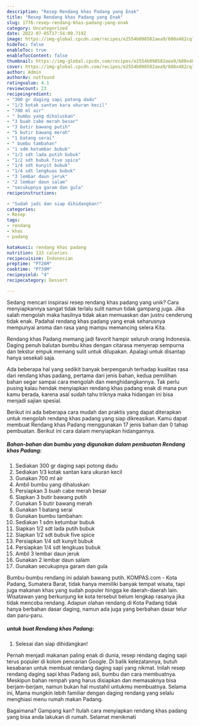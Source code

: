 ```yaml
---
description: "Resep Rendang khas Padang yang Enak"
title: "Resep Rendang khas Padang yang Enak"
slug: 1776-resep-rendang-khas-padang-yang-enak
category: Uncategorized
date: 2022-07-05T17:54:09.719Z
image: https://img-global.cpcdn.com/recipes/e2554b098582aea9/680x482cq70/rendang-khas-padang-foto-resep-utama.jpg
hideToc: false
enableToc: true
enableTocContent: false
thumbnail: https://img-global.cpcdn.com/recipes/e2554b098582aea9/680x482cq70/rendang-khas-padang-foto-resep-utama.jpg
cover: https://img-global.cpcdn.com/recipes/e2554b098582aea9/680x482cq70/rendang-khas-padang-foto-resep-utama.jpg
author: Admin
authorAv: notfound
ratingvalue: 4.1
reviewcount: 23
recipeingredient:
- "300 gr daging sapi potong dadu"
- "1/3 kotak santan kara ukuran kecil"
- "700 ml air"
- " bumbu yang dihaluskan"
- "3 buah cabe merah besar"
- "3 butir bawang putih"
- "5 butir bawang merah"
- "1 batang serai"
- " bumbu tambahan"
- "1 sdm ketumbar bubuk"
- "1/2 sdt lada putih bubuk"
- "1/2 sdt bubuk five spice"
- "1/4 sdt kunyit bubuk"
- "1/4 sdt lengkuas bubuk"
- "3 lembar daun jeruk"
- "2 lembar daun salam"
- "secukupnya garam dan gula"
recipeinstructions:

- "Sudah jadi dan siap dihidangkan!"
categories:
- Resep
tags:
- rendang
- khas
- padang

katakunci: rendang khas padang 
nutrition: 133 calories
recipecuisine: Indonesian
preptime: "PT26M"
cooktime: "PT39M"
recipeyield: "4"
recipecategory: Dessert

---
```





Sedang mencari inspirasi resep rendang khas padang yang unik? Cara menyiapkannya sangat tidak terlalu sulit namun tidak gampang juga. Jika salah mengolah maka hasilnya tidak akan memuaskan dan justru cenderung tidak enak. Padahal rendang khas padang yang enak seharusnya mempunyai aroma dan rasa yang mampu memancing selera Kita.





Rendang khas Padang memang jadi favorit hampir seluruh orang Indonesia. Daging penuh balutan bumbu khas dengan citarasa menyerap sempurna dan tekstur empuk memang sulit untuk dilupakan. Apalagi untuk disantap hanya sesekali saja.

Ada beberapa hal yang sedikit banyak berpengaruh terhadap kualitas rasa dari rendang khas padang, pertama dari jenis bahan, kedua pemilihan bahan segar sampai cara mengolah dan menghidangkannya. Tak perlu pusing kalau hendak menyiapkan rendang khas padang enak di mana pun kamu berada, karena asal sudah tahu triknya maka hidangan ini bisa menjadi sajian spesial.






Berikut ini ada beberapa cara mudah dan praktis yang dapat diterapkan untuk mengolah rendang khas padang yang siap dikreasikan. Kamu dapat membuat Rendang khas Padang menggunakan 17 jenis bahan dan 0 tahap pembuatan. Berikut ini cara dalam menyiapkan hidangannya.

<!--inarticleads1-->

##### Bahan-bahan dan bumbu yang digunakan dalam pembuatan Rendang khas Padang:

1. Sediakan 300 gr daging sapi potong dadu
1. Sediakan 1/3 kotak santan kara ukuran kecil
1. Gunakan 700 ml air
1. Ambil  bumbu yang dihaluskan:
1. Persiapkan 3 buah cabe merah besar
1. Siapkan 3 butir bawang putih
1. Gunakan 5 butir bawang merah
1. Gunakan 1 batang serai
1. Gunakan  bumbu tambahan:
1. Sediakan 1 sdm ketumbar bubuk
1. Siapkan 1/2 sdt lada putih bubuk
1. Siapkan 1/2 sdt bubuk five spice
1. Persiapkan 1/4 sdt kunyit bubuk
1. Persiapkan 1/4 sdt lengkuas bubuk
1. Ambil 3 lembar daun jeruk
1. Gunakan 2 lembar daun salam
1. Gunakan secukupnya garam dan gula


Bumbu-bumbu rendang ini adalah bawang putih. KOMPAS.com - Kota Padang, Sumatera Barat, tidak hanya memiliki banyak tempat wisata, tapi juga makanan khas yang sudah populer hingga ke daerah-daerah lain. Wisatawan yang berkunjung ke kota tersebut belum lengkap rasanya jika tidak mencoba rendang. Adapun olahan rendang di Kota Padang tidak hanya berbahan dasar daging, namun ada juga yang berbahan dasar telur dan paru-paru. 

<!--inarticleads2-->

#####  untuk buat Rendang khas Padang:


1. Selesai dan siap dihidangkan!

Pernah menjadi makanan paling enak di dunia, resep rendang daging sapi terus populer di kolom pencarian Google. Di balik kelezatannya, butuh kesabaran untuk membuat rendang daging sapi yang nikmat. Inilah resep rendang daging sapi khas Padang asli, bumbu dan cara membuatnya. Meskipun bahan rempah yang harus disiapkan dan memasaknya bisa berjam-berjam, namun bukan hal mustahil untukmu membuatnya. Selama ini, Mama mungkin lebih familiar dengan daging rendang yang selalu menghiasi menu rumah makan Padang. 

Bagaimana? Gampang kan? Itulah cara menyiapkan rendang khas padang yang bisa anda lakukan di rumah. Selamat menikmati
